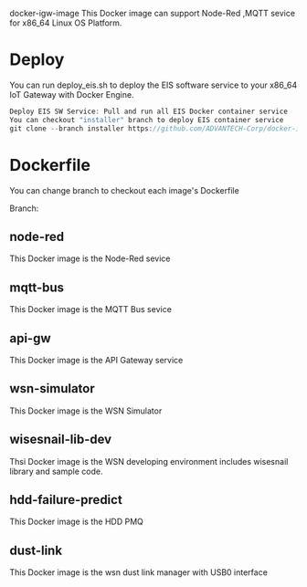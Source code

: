 docker-igw-image
This Docker image can support Node-Red ,MQTT sevice for x86_64 Linux OS Platform.

# Deploy
You can run deploy_eis.sh to deploy the EIS software service to your x86_64 IoT Gateway with Docker Engine.

```go
Deploy EIS SW Service: Pull and run all EIS Docker container service
You can checkout "installer" branch to deploy EIS container service
git clone --branch installer https://github.com/ADVANTECH-Corp/docker-igw-image-x86.git

```



# Dockerfile

You can change branch to checkout each image's Dockerfile

Branch:

## node-red
This Docker image is the Node-Red sevice

## mqtt-bus
This Docker image is the MQTT Bus sevice

## api-gw
This Docker image is the API Gateway service

## wsn-simulator
This Docker image is the WSN Simulator

## wisesnail-lib-dev
Thsi Docker image is the WSN developing environment includes wisesnail library and sample code.

## hdd-failure-predict
This Docker image is the HDD PMQ

## dust-link
This Docker image is the wsn dust link manager with USB0 interface
